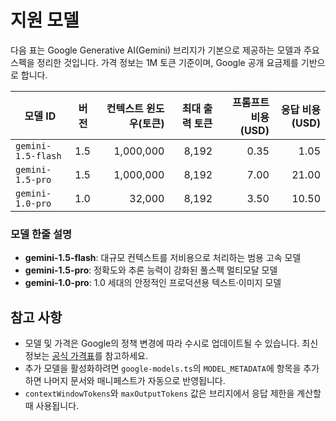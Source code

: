 # 지원 모델

다음 표는 Google Generative AI(Gemini) 브리지가 기본으로 제공하는 모델과 주요 스펙을 정리한 것입니다. 가격 정보는 1M 토큰 기준이며, Google 공개 요금제를 기반으로 합니다.

| 모델 ID            | 버전 | 컨텍스트 윈도우(토큰) | 최대 출력 토큰 | 프롬프트 비용 (USD) | 응답 비용 (USD) |
| ------------------ | ---- | --------------------: | -------------: | ------------------: | --------------: |
| `gemini-1.5-flash` | 1.5  |             1,000,000 |          8,192 |                0.35 |            1.05 |
| `gemini-1.5-pro`   | 1.5  |             1,000,000 |          8,192 |                7.00 |           21.00 |
| `gemini-1.0-pro`   | 1.0  |                32,000 |          8,192 |                3.50 |           10.50 |

### 모델 한줄 설명

- **gemini-1.5-flash**: 대규모 컨텍스트를 저비용으로 처리하는 범용 고속 모델
- **gemini-1.5-pro**: 정확도와 추론 능력이 강화된 풀스펙 멀티모달 모델
- **gemini-1.0-pro**: 1.0 세대의 안정적인 프로덕션용 텍스트·이미지 모델

## 참고 사항

- 모델 및 가격은 Google의 정책 변경에 따라 수시로 업데이트될 수 있습니다. 최신 정보는 [공식 가격표](https://ai.google.dev/pricing)를 참고하세요.
- 추가 모델을 활성화하려면 `google-models.ts`의 `MODEL_METADATA`에 항목을 추가하면 나머지 문서와 매니페스트가 자동으로 반영됩니다.
- `contextWindowTokens`와 `maxOutputTokens` 값은 브리지에서 응답 제한을 계산할 때 사용됩니다.
